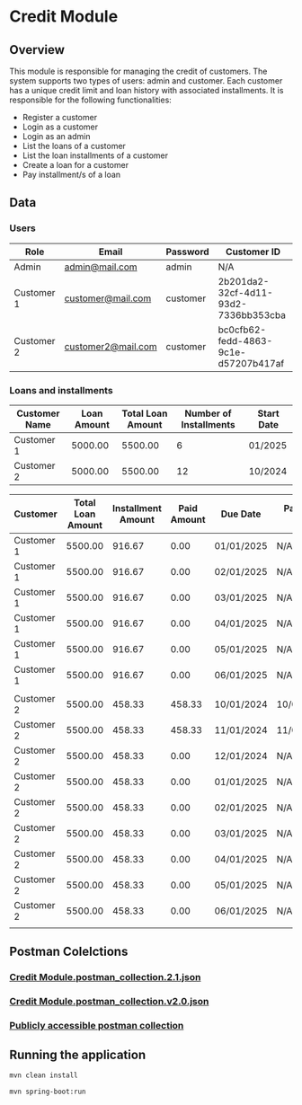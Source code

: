 # Credit Module

## Overview

This module is responsible for managing the credit of customers. The system supports two types of users: admin and customer. Each customer has a unique credit limit and loan history with associated installments.
It is responsible for the following functionalities:

- Register a customer
- Login as a customer
- Login as an admin
- List the loans of a customer
- List the loan installments of a customer
- Create a loan for a customer
- Pay installment/s of a loan

## Data

### Users

Role |	Email| 	Password|	Customer ID
---|---|---|---
Admin |		admin@mail.com |		admin |		N/A
Customer 1	|customer@mail.com	|customer	|2b201da2-32cf-4d11-93d2-7336bb353cba
Customer 2	|customer2@mail.com	|customer |bc0cfb62-fedd-4863-9c1e-d57207b417af

### Loans and installments

Customer Name | Loan Amount | Total Loan Amount | Number of Installments | Start Date
--------------|-------------------|------------------------|------------|-----------
Customer 1    | 5000.00           | 5500.00           | 6                      | 01/2025
Customer 2    | 5000.00           | 5500.00           | 12                     | 10/2024

Customer | Total Loan Amount | Installment Amount | Paid Amount | Due Date    | Payment Date  | Status | Penalty
--------------|-------------------|--------------------|-------------|-------------|---------------|--------|---------
Customer 1    | 5500.00           | 916.67             | 0.00        | 01/01/2025  | N/A           | Unpaid | No     
Customer 1    | 5500.00           | 916.67             | 0.00        | 02/01/2025  | N/A           | Unpaid | No     
Customer 1    | 5500.00           | 916.67             | 0.00        | 03/01/2025  | N/A           | Unpaid | No     
Customer 1    | 5500.00           | 916.67             | 0.00        | 04/01/2025  | N/A           | Unpaid | No     
Customer 1    | 5500.00           | 916.67             | 0.00        | 05/01/2025  | N/A           | Unpaid | No     
Customer 1    | 5500.00           | 916.67             | 0.00        | 06/01/2025  | N/A           | Unpaid | No     
||                   |||||
Customer 2    | 5500.00           | 458.33             | 458.33      | 10/01/2024  | 10/01/2024    | Paid   | No     
Customer 2    | 5500.00           | 458.33             | 458.33      | 11/01/2024  | 11/01/2024    | Paid   | No     
Customer 2    | 5500.00           | 458.33             | 0.00        | 12/01/2024  | N/A           | Unpaid | Yes    
Customer 2    | 5500.00           | 458.33             | 0.00        | 01/01/2025  | N/A           | Unpaid | No    
Customer 2    | 5500.00           | 458.33             | 0.00        | 02/01/2025  | N/A           | Unpaid | No    
Customer 2    | 5500.00           | 458.33             | 0.00        | 03/01/2025  | N/A           | Unpaid | No    
Customer 2    | 5500.00           | 458.33             | 0.00        | 04/01/2025  | N/A           | Unpaid | No    
Customer 2    | 5500.00           | 458.33             | 0.00        | 05/01/2025  | N/A           | Unpaid | No    
Customer 2    | 5500.00           | 458.33             | 0.00        | 06/01/2025  | N/A           | Unpaid | No    
|         |                   |                    |             |             |               |        |        |

## Postman Colelctions
### [Credit Module.postman_collection.2.1.json](Credit%20Module.postman_collection.2.1.json)

### [Credit Module.postman_collection.v2.0.json](Credit%20Module.postman_collection.v2.0.json)

### [Publicly accessible postman collection](https://www.postman.com/spacecraft-astronaut-31521016/my-workspace/collection/247s782/credit-module )

## Running the application
```bash
mvn clean install
```

```bash
mvn spring-boot:run
```